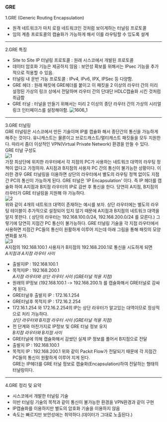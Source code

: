 ### GRE
1.GRE (Generic Routing Encapsulation) <br>
- 원격 네트워크가 마치 로컬 네트워크인 것처럼 보이게하는 터널링 프로토콜
- 임의 계층 프로토콜의 캡슐화가 가능하게 해서 이를 라우팅할 수 있도록 설계

-----
2.GRE 특징 <br>
- Site to Site IP 터널링 프로토콜 : 원래 시스코에서 개발된 프로토콜
- 데이터 암호화 기능은 제공하지 않음 : 보안성 확보를 위해서는 IPsec 기능을 추가적으로 적용할 수 있음.
- 터널링 내 운반 가능 프로토콜 : IPv4, IPv6, IPX, IPSec 등 다양함.
- GRE 헤더 : 원래 패킷에 GRE헤더를 붙이고 이 패킷을 2 이상의 라우터 간의 미리 설정된 가상의 링크 상에서 전달하며 라우터 간의 단대단 HDLC캡슐화 
시킨 것처럼 취급함
- GRE 터널 : 터널을 만들기 위해서는 미리 2 이상의 종단 라우터 간의 가상의 시리얼 링크 인터페이스를 설정해야함.
![1606_1](https://user-images.githubusercontent.com/63625609/82966938-f93d1800-a006-11ea-959d-fad1a28ee4b8.jpg) 

-----
3.GRE 터널링 <br>
GRE 터널링은 시스코에서 만든 기술이며 IP를 캡슐화 해서 종단간의 통신을 가능하게 해주는 것이다. 유니캐스트는 물론이고 브로드캐스트/멀티캐스트 패킷들을
모두 지원한다. 따라서 좀더 이상적인 VPN(Virtual Private Network) 환경을 만들 수 있다. <br>
GRE 터널 구성도 <br>
![1](https://user-images.githubusercontent.com/63625609/82968281-e70fa980-a007-11ea-8841-1ffdedc758b3.jpg) <br>
가장 최상단에 위치한 라우터에서 각 지점의 PC가 사용하는 네트워크 대역의 라우팅 정책이 없다고 가정하자. A지점과 B지점의 사용자 PC 간의 통신이 불가능한
상황이다. 이러한 경우 GRE 터널링을 이용하면 상단의 라우터에서 별도의 라우팅 정책 없이도 지점간 PC의 통신이 가능하게 된다. GRE 터널은 'IP 
Encapsulation' 이다. 즉 IP 헤더를 캡슐화 하여 A지점과 B지점 라우터의 IP로 감싼 후 통신을 한다. 당연히 A지점, B지점의 라우터가 GRE 터널링을 지원해
야 가능하다. <br>
![2](https://user-images.githubusercontent.com/63625609/82968494-67360f00-a008-11ea-96e9-c6cd807ec61b.jpg) <br>
위와 같이 4개의 네트워크 대역이 존재하는 예시를 보자. 상단 라우터에는 별도의 라우팅 테이블이 추가적으로 설정되어 있지 않기 때문에 A지점과 B지점의 
네트워크 대역을 알지 못한다. ( 상단의 라우터는 192.168.100.0/24, 192.168.200.0/24 를 모른다.) 그렇기에 당연히 지점간 PC 통신이 불가능하다.
GRE 터널링 기술을 각 지점 라우터에서 사용하면 지점간 PC들의 통신이 원활하게 이루어 지는데 아래 그림을 통해 패킷의 모양 변화를 보자. <br>
![3](https://user-images.githubusercontent.com/63625609/82968647-c1cf6b00-a008-11ea-9b02-3c31c2d3c4eb.jpg) <br>
A지점의 192.168.100.1 사용자가 B지점의 192.168.200.1로 통신을 시도하게 되면 <br>
*A지점과 A지점 라우터 사이* <br>
- 출발지IP : 192.168.100.1 
- 목적지IP : 192.168.200.1 <br>
*A지점 라우터와 상단 라우터 사이 (GRE터널 적용 지점)* <br>
- 원래의 IP정보 (192.168.100.1 -> 192.168.200.1) 를 캡슐화해서 GRE터널로 감싸게 된다.
- GRE터널후 출발지 IP : 172.16.1.254
- GRE터널후 목적지 IP : 172.16.2.254
- 172.16.1.254 와 172.16.2.254의 IP는 상단 라우터가 알고있는 대역이므로 정상적으로 처리 가능하다. <br>
*상단 라우터와 B지점 라우터 사이 (GRE터널 적용 지점)* <br>
- 전 단계와 마찬가지로 IP정보 및 GRE 터널 정보 유지 <br>
*B지점 라우터와 B지점 사이* <br>
- GRE터널에 의해 캡슐화해서 감쌌던 실제 IP 정보를 풀어서 B지점으로 전달
- 출발지 IP : 192.168.100.1
- 목적지 IP : 192.168.200.1
위와 같이 Packit Flow가 전달되기 때문에 각 지점간 PC들의 통신이 원활하게 이루어 지게 된다. <br>
GRE는 IP헤더를 GRE 터널 정보로 캡슐화(Encapsulation)하여 전달하는 형태의 터널링이다.

-----
4.GRE 정리 및 요약 <br>
- 시스코에서 개발한 터널링 기술
- 이반 터널링 기술의 목적과 같이 통신이 불가능한 환경을 VPN환경과 같이 구현
- IP캡슐화를 이용하지만 별도의 암호화 기술을 이용하지 않음
- 속도는 빠르지만 보안성에는 취약하다.(데이터가 그대로 노출된다.)
